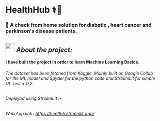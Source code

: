 # HealthHub ⚕️💊

### 🚀  A check from home solution for diabetic , heart cancer and parkinson's disease patients.
## <img src="https://media.giphy.com/media/ObNTw8Uzwy6KQ/giphy.gif" width="30px">&nbsp;*****About the project:*****


#### I have built the project in order to learn Machine Learning Basics.

###### The dataset has been fetched from Kaggle. Mainly built on Google Collab for the ML model and Spyder for the python code and StreamLit for simple UI. Test = 0.2 . 

###### Deployed using StreamLit :-

###### Web App link : https://healthh.streamlit.app/
